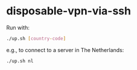 # disposable-vpn-via-ssh

Run with:

```bash
./up.sh [country-code]
```

e.g., to connect to a server in The Netherlands:

```bash
./up.sh nl
```
